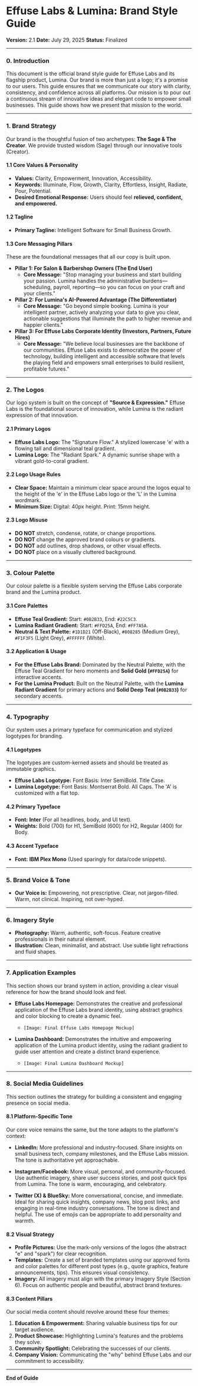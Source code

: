 # Effuse Labs & Lumina: Brand Style Guide
**Version:** 2.1
**Date:** July 29, 2025
**Status:** Finalized

---

### 0. Introduction

This document is the official brand style guide for Effuse Labs and its flagship product, Lumina. Our brand is more than just a logo; it's a promise to our users. This guide ensures that we communicate our story with clarity, consistency, and confidence across all platforms. Our mission is to pour out a continuous stream of innovative ideas and elegant code to empower small businesses. This guide shows how we present that mission to the world.

---

### 1. Brand Strategy

Our brand is the thoughtful fusion of two archetypes: **The Sage & The Creator**. We provide trusted wisdom (Sage) through our innovative tools (Creator).

#### 1.1 Core Values & Personality
* **Values:** Clarity, Empowerment, Innovation, Accessibility.
* **Keywords:** Illuminate, Flow, Growth, Clarity, Effortless, Insight, Radiate, Pour, Potential.
* **Desired Emotional Response:** Users should feel **relieved, confident, and empowered.**

#### 1.2 Tagline
* **Primary Tagline:** Intelligent Software for Small Business Growth.

#### 1.3 Core Messaging Pillars
These are the foundational messages that all our copy is built upon.

* **Pillar 1: For Salon & Barbershop Owners (The End User)**
    * **Core Message:** "Stop managing your business and start building your passion. Lumina handles the administrative burdens—scheduling, payroll, reporting—so you can focus on your craft and your clients."
* **Pillar 2: For Lumina's AI-Powered Advantage (The Differentiator)**
    * **Core Message:** "Go beyond simple booking. Lumina is your intelligent partner, actively analyzing your data to give you clear, actionable suggestions that illuminate the path to higher revenue and happier clients."
* **Pillar 3: For Effuse Labs Corporate Identity (Investors, Partners, Future Hires)**
    * **Core Message:** "We believe local businesses are the backbone of our communities. Effuse Labs exists to democratize the power of technology, building intelligent and accessible software that levels the playing field and empowers small enterprises to build resilient, profitable futures."

---

### 2. The Logos

Our logo system is built on the concept of **"Source & Expression."** Effuse Labs is the foundational source of innovation, while Lumina is the radiant expression of that innovation.

#### 2.1 Primary Logos
* **Effuse Labs Logo:** The "Signature Flow." A stylized lowercase 'e' with a flowing tail and dimensional teal gradient.
* **Lumina Logo:** The "Radiant Spark." A dynamic sunrise shape with a vibrant gold-to-coral gradient.

#### 2.2 Logo Usage Rules
* **Clear Space:** Maintain a minimum clear space around the logos equal to the height of the 'e' in the Effuse Labs logo or the 'L' in the Lumina wordmark.
* **Minimum Size:** Digital: 40px height. Print: 15mm height.

#### 2.3 Logo Misuse
* **DO NOT** stretch, condense, rotate, or change proportions.
* **DO NOT** change the approved brand colours or gradients.
* **DO NOT** add outlines, drop shadows, or other visual effects.
* **DO NOT** place on a visually cluttered background.

---

### 3. Colour Palette

Our colour palette is a flexible system serving the Effuse Labs corporate brand and the Lumina product.

#### 3.1 Core Palettes
* **Effuse Teal Gradient:** Start: `#0B2B33`, End: `#22C5C3`.
* **Lumina Radiant Gradient:** Start: `#FFD25A`, End: `#FF7A5A`.
* **Neutral & Text Palette:** `#1D1D21` (Off-Black), `#808285` (Medium Grey), `#F1F3F5` (Light Grey), `#FFFFFF` (White).

#### 3.2 Application & Usage
* **For the Effuse Labs Brand:** Dominated by the Neutral Palette, with the Effuse Teal Gradient for hero moments and **Solid Gold (`#FFD25A`)** for interactive accents.
* **For the Lumina Product:** Built on the Neutral Palette, with the **Lumina Radiant Gradient** for primary actions and **Solid Deep Teal (`#0B2B33`)** for secondary accents.

---

### 4. Typography

Our system uses a primary typeface for communication and stylized logotypes for branding.

#### 4.1 Logotypes
The logotypes are custom-kerned assets and should be treated as immutable graphics.
* **Effuse Labs Logotype:** Font Basis: Inter SemiBold. Title Case.
* **Lumina Logotype:** Font Basis: Montserrat Bold. All Caps. The 'A' is customized with a flat top.

#### 4.2 Primary Typeface
* **Font:** **Inter** (For all headlines, body, and UI text).
* **Weights:** Bold (700) for H1, SemiBold (600) for H2, Regular (400) for Body.

#### 4.3 Accent Typeface
* **Font:** **IBM Plex Mono** (Used sparingly for data/code snippets).

---

### 5. Brand Voice & Tone

* **Our Voice is:** Empowering, not prescriptive. Clear, not jargon-filled. Warm, not clinical. Inspiring, not over-hyped.

---

### 6. Imagery Style

* **Photography:** Warm, authentic, soft-focus. Feature creative professionals in their natural element.
* **Illustration:** Clean, minimalist, and abstract. Use subtle light refractions and fluid shapes.

---

### 7. Application Examples

This section shows our brand system in action, providing a clear visual reference for how the brand should look and feel.

* **Effuse Labs Homepage:** Demonstrates the creative and professional application of the Effuse Labs brand identity, using abstract graphics and color blocking to create a dynamic feel.
    * `[Image: Final Effuse Labs Homepage Mockup]`

* **Lumina Dashboard:** Demonstrates the intuitive and empowering application of the Lumina product identity, using the radiant gradient to guide user attention and create a distinct brand experience.
    * `[Image: Final Lumina Dashboard Mockup]`

---

### 8. Social Media Guidelines

This section outlines the strategy for building a consistent and engaging presence on social media.

#### 8.1 Platform-Specific Tone
Our core voice remains the same, but the tone adapts to the platform's context:

* **LinkedIn:** More professional and industry-focused. Share insights on small business tech, company milestones, and the Effuse Labs mission. The tone is authoritative yet approachable.

* **Instagram/Facebook:** More visual, personal, and community-focused. Use authentic imagery, share user success stories, and post quick tips from Lumina. The tone is warm, encouraging, and celebratory.

* **Twitter (X) & BlueSky:** More conversational, concise, and immediate. Ideal for sharing quick insights, company news, blog post links, and engaging in real-time industry conversations. The tone is direct and helpful. The use of emojis can be appropriate to add personality and warmth.

#### 8.2 Visual Strategy
* **Profile Pictures:** Use the mark-only versions of the logos (the abstract "e" and "spark") for clear recognition.
* **Templates:** Create a set of branded templates using our approved fonts and color palettes for different post types (e.g., quote graphics, feature announcements, tips). This ensures visual consistency.
* **Imagery:** All imagery must align with the primary Imagery Style (Section 6). Focus on authentic people and beautiful, abstract brand textures.

#### 8.3 Content Pillars
Our social media content should revolve around these four themes:
1.  **Education & Empowerment:** Sharing valuable business tips for our target audience.
2.  **Product Showcase:** Highlighting Lumina's features and the problems they solve.
3.  **Community Spotlight:** Celebrating the successes of our clients.
4.  **Company Vision:** Communicating the "why" behind Effuse Labs and our commitment to accessibility.

---
**End of Guide**